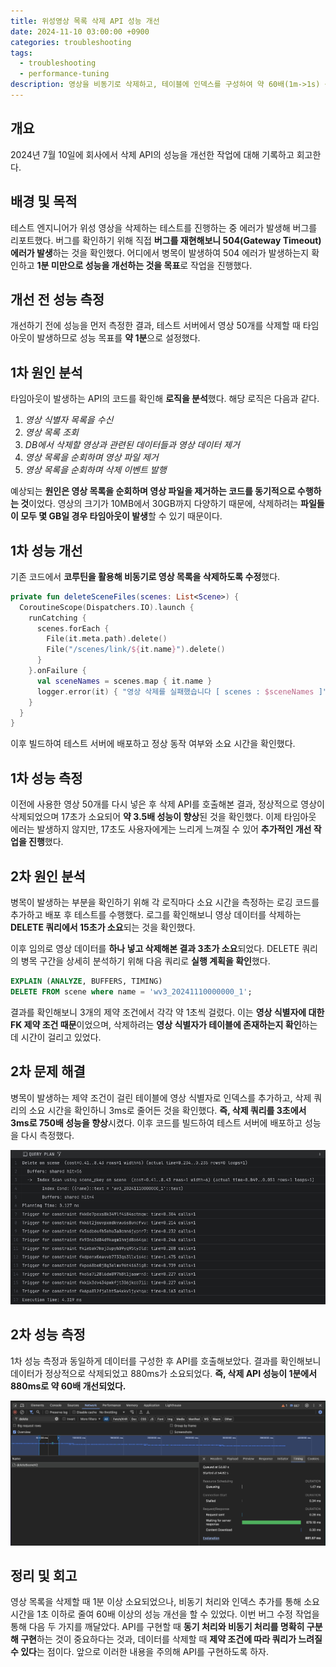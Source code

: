 ```yaml
---
title: 위성영상 목록 삭제 API 성능 개선
date: 2024-11-10 03:00:00 +0900
categories: troubleshooting
tags:
  - troubleshooting
  - performance-tuning
description: 영상을 비동기로 삭제하고, 테이블에 인덱스를 구성하여 약 60배(1m->1s) 성능 개선
---
```


## 개요

2024년 7월 10일에 회사에서 삭제 API의 성능을 개선한 작업에 대해 기록하고 회고한다.

## 배경 및 목적

테스트 엔지니어가 위성 영상을 삭제하는 테스트를 진행하는 중 에러가 발생해 버그를 리포트했다. 버그를 확인하기 위해 직접 **버그를 재현해보니 504(Gateway Timeout) 에러가 발생**하는 것을 확인했다. 어디에서 병목이 발생하여 504 에러가 발생하는지 확인하고 **1분 미만으로 성능을 개선하는 것을 목표**로 작업을 진행했다.

## 개선 전 성능 측정

개선하기 전에 성능을 먼저 측정한 결과, 테스트 서버에서 영상 50개를 삭제할 때 타임아웃이 발생하므로 성능 목표를 **약 1분**으로 설정했다.

## 1차 원인 분석

타임아웃이 발생하는 API의 코드를 확인해 **로직을 분석**했다. 해당 로직은 다음과 같다.

1. _영상 식별자 목록을 수신_
2. _영상 목록 조회_
3. _DB에서 삭제할 영상과 관련된 데이터들과 영상 데이터 제거_
4. _영상 목록을 순회하며 영상 파일 제거_
5. _영상 목록을 순회하며 삭제 이벤트 발행_

예상되는 **원인은 영상 목록을 순회하며 영상 파일을 제거하는 코드를 동기적으로 수행하는 것**이었다. 영상의 크기가 10MB에서 30GB까지 다양하기 때문에, 삭제하려는 **파일들이 모두 몇 GB일 경우 타임아웃이 발생**할 수 있기 때문이다.

## 1차 성능 개선

기존 코드에서 **코루틴을 활용해 비동기로 영상 목록을 삭제하도록 수정**했다.

```kotlin
private fun deleteSceneFiles(scenes: List<Scene>) {
  CoroutineScope(Dispatchers.IO).launch {
    runCatching {
      scenes.forEach {
        File(it.meta.path).delete()
        File("/scenes/link/${it.name}").delete()
      }
    }.onFailure {
      val sceneNames = scenes.map { it.name }
      logger.error(it) { "영상 삭제를 실패했습니다 [ scenes : $sceneNames ]" }
    }
  }
}
```

이후 빌드하여 테스트 서버에 배포하고 정상 동작 여부와 소요 시간을 확인했다.

## 1차 성능 측정

이전에 사용한 영상 50개를 다시 넣은 후 삭제 API를 호출해본 결과, 정상적으로 영상이 삭제되었으며 17초가 소요되어 **약 3.5배 성능이 향상**된 것을 확인했다. 이제 타임아웃 에러는 발생하지 않지만, 17초도 사용자에게는 느리게 느껴질 수 있어 **추가적인 개선 작업을 진행**했다.

## 2차 원인 분석

병목이 발생하는 부분을 확인하기 위해 각 로직마다 소요 시간을 측정하는 로깅 코드를 추가하고 배포 후 테스트를 수행했다. 로그를 확인해보니 영상 데이터를 삭제하는 **DELETE 쿼리에서 15초가 소요**되는 것을 확인했다.

이후 임의로 영상 데이터를 **하나 넣고 삭제해본 결과 3초가 소요**되었다. DELETE 쿼리의 병목 구간을 상세히 분석하기 위해 다음 쿼리로 **실행 계획을 확인**했다.

```sql
EXPLAIN (ANALYZE, BUFFERS, TIMING)  
DELETE FROM scene where name = 'wv3_20241110000000_1';
```

결과를 확인해보니 3개의 제약 조건에서 각각 약 1초씩 걸렸다. 이는 **영상 식별자에 대한 FK 제약 조건 때문**이었으며, 삭제하려는 **영상 식별자가 테이블에 존재하는지 확인**하는 데 시간이 걸리고 있었다.

## 2차 문제 해결

병목이 발생하는 제약 조건이 걸린 테이블에 영상 식별자로 인덱스를 추가하고, 삭제 쿼리의 소요 시간을 확인하니 3ms로 줄어든 것을 확인했다. **즉, 삭제 쿼리를 3초에서 3ms로 750배 성능을 향상**시켰다. 이후 코드를 빌드하여 테스트 서버에 배포하고 성능을 다시 측정했다.

![query-plan](/assets/img/2024-11-10-delete-scene-performance-1.png)

## 2차 성능 측정

1차 성능 측정과 동일하게 데이터를 구성한 후 API를 호출해보았다. 결과를 확인해보니 데이터가 정상적으로 삭제되었고 880ms가 소요되었다. **즉, 삭제 API 성능이 1분에서 880ms로 약 60배 개선되었다.**

![query-plan](/assets/img/2024-11-10-delete-scene-performance-2.png)

## 정리 및 회고

영상 목록을 삭제할 때 1분 이상 소요되었으나, 비동기 처리와 인덱스 추가를 통해 소요 시간을 1초 이하로 줄여 60배 이상의 성능 개선을 할 수 있었다. 이번 버그 수정 작업을 통해 다음 두 가지를 깨달았다. API를 구현할 때 **동기 처리와 비동기 처리를 명확히 구분해 구현**하는 것이 중요하다는 것과, 데이터를 삭제할 때 **제약 조건에 따라 쿼리가 느려질 수 있다**는 점이다. 앞으로 이러한 내용을 주의해 API를 구현하도록 하자.